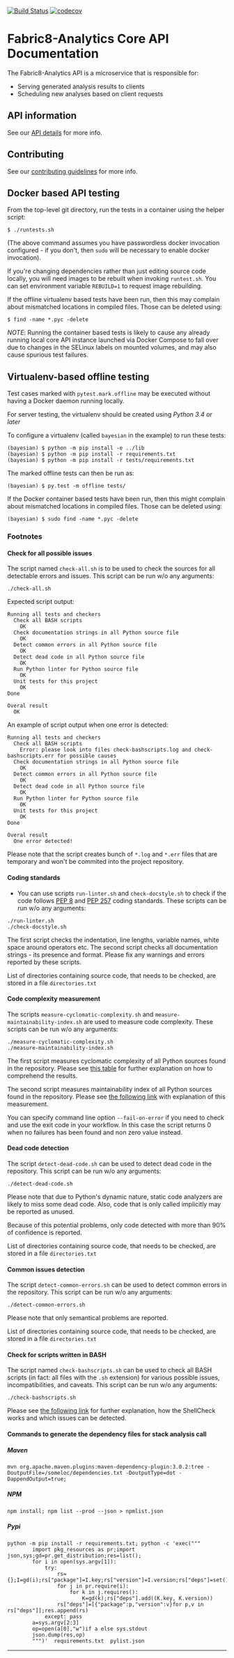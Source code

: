 [![Build Status](https://ci.centos.org/view/Devtools/job/devtools-fabric8-analytics-server-f8a-build-master/badge/icon)](https://ci.centos.org/view/Devtools/job/devtools-fabric8-analytics-server-f8a-build-master/)
[![codecov](https://codecov.io/gh/fabric8-analytics/fabric8-analytics-server/branch/master/graph/badge.svg?token=ZevyNvTwCj)](https://codecov.io/gh/fabric8-analytics/fabric8-analytics-server)

# Fabric8-Analytics Core API Documentation

The Fabric8-Analytics API is a microservice that is responsible for:

* Serving generated analysis results to clients
* Scheduling new analyses based on client requests

## API information

See our  [API details](api_specs/v2) for more info.

## Contributing

See our [contributing guidelines](https://github.com/fabric8-analytics/common/blob/master/CONTRIBUTING.md) for more info.

<!--- (Commenting out this section for now. Update this section once specifications for API are updated.)
## API definition

The API details are provided as a [RAML file](../docs/api/raml/api.raml).

A [JSON schema definition](tests/data/schemas/component_analyses-v1-1-3.schema.json)
is provided for the component analysis endpoint.

Additionally [JSON schema definition](tests/data/schemas/stack_analyses-v2-2-0.schema.json)
is provided for the stack analysis endpoint as well.
--->

## Docker based API testing

From the top-level git directory, run the tests in a container using the helper
script:

    $ ./runtests.sh

(The above command assumes you have passwordless docker invocation configured -
if you don't, then `sudo` will be necessary to enable docker invocation).

If you're changing dependencies rather than just editing source code locally,
you will need images to be rebuilt when invoking `runtest.sh`. You
can set environment variable `REBUILD=1` to request image rebuilding.

If the offline virtualenv based tests have been run, then this may complain
about mismatched locations in compiled files. Those can be deleted using:

    $ find -name *.pyc -delete

_NOTE_: Running the container based tests is likely to cause any already
running local core API instance launched via Docker Compose to fall over due to
changes in the SELinux labels on mounted volumes, and may also cause
spurious test failures.


## Virtualenv-based offline testing

Test cases marked with `pytest.mark.offline` may be executed without having a
Docker daemon running locally.

For server testing, the virtualenv should be created using *Python 3.4 or later*

To configure a virtualenv (called `bayesian` in the example) to run these
tests:

    (bayesian) $ python -m pip install -e ../lib
    (bayesian) $ python -m pip install -r requirements.txt
    (bayesian) $ python -m pip install -r tests/requirements.txt

The marked offline tests can then be run as:

    (bayesian) $ py.test -m offline tests/

If the Docker container based tests have been run, then this might complain
about mismatched locations in compiled files. Those can be deleted using:

    (bayesian) $ sudo find -name *.pyc -delete

### Footnotes

#### Check for all possible issues

The script named `check-all.sh` is to be used to check the sources for all detectable errors and issues. This script can be run w/o any arguments:

```
./check-all.sh
```

Expected script output:

```
Running all tests and checkers
  Check all BASH scripts
    OK
  Check documentation strings in all Python source file
    OK
  Detect common errors in all Python source file
    OK
  Detect dead code in all Python source file
    OK
  Run Python linter for Python source file
    OK
  Unit tests for this project
    OK
Done

Overal result
  OK
```

An example of script output when one error is detected:

```
Running all tests and checkers
  Check all BASH scripts
    Error: please look into files check-bashscripts.log and check-bashscripts.err for possible causes
  Check documentation strings in all Python source file
    OK
  Detect common errors in all Python source file
    OK
  Detect dead code in all Python source file
    OK
  Run Python linter for Python source file
    OK
  Unit tests for this project
    OK
Done

Overal result
  One error detected!
```

Please note that the script creates bunch of `*.log` and `*.err` files that are temporary and won't be commited into the project repository.

#### Coding standards

- You can use scripts `run-linter.sh` and `check-docstyle.sh` to check if the code follows [PEP 8](https://www.python.org/dev/peps/pep-0008/) and [PEP 257](https://www.python.org/dev/peps/pep-0257/) coding standards. These scripts can be run w/o any arguments:

```
./run-linter.sh
./check-docstyle.sh
```

The first script checks the indentation, line lengths, variable names, white space around operators etc. The second
script checks all documentation strings - its presence and format. Please fix any warnings and errors reported by these
scripts.

List of directories containing source code, that needs to be checked, are stored in a file `directories.txt`

#### Code complexity measurement

The scripts `measure-cyclomatic-complexity.sh` and `measure-maintainability-index.sh` are used to measure code complexity. These scripts can be run w/o any arguments:

```
./measure-cyclomatic-complexity.sh
./measure-maintainability-index.sh
```

The first script measures cyclomatic complexity of all Python sources found in the repository. Please see [this table](https://radon.readthedocs.io/en/latest/commandline.html#the-cc-command) for further explanation on how to comprehend the results.

The second script measures maintainability index of all Python sources found in the repository. Please see [the following link](https://radon.readthedocs.io/en/latest/commandline.html#the-mi-command) with explanation of this measurement.

You can specify command line option `--fail-on-error` if you need to check and use the exit code in your workflow. In this case the script returns 0 when no failures has been found and non zero value instead.

#### Dead code detection

The script `detect-dead-code.sh` can be used to detect dead code in the repository. This script can be run w/o any arguments:

```
./detect-dead-code.sh
```

Please note that due to Python's dynamic nature, static code analyzers are likely to miss some dead code. Also, code that is only called implicitly may be reported as unused.

Because of this potential problems, only code detected with more than 90% of confidence is reported.

List of directories containing source code, that needs to be checked, are stored in a file `directories.txt`

#### Common issues detection

The script `detect-common-errors.sh` can be used to detect common errors in the repository. This script can be run w/o any arguments:

```
./detect-common-errors.sh
```

Please note that only semantical problems are reported.

List of directories containing source code, that needs to be checked, are stored in a file `directories.txt`

#### Check for scripts written in BASH

The script named `check-bashscripts.sh` can be used to check all BASH scripts (in fact: all files with the `.sh` extension) for various possible issues, incompatibilities, and caveats. This script can be run w/o any arguments:

```
./check-bashscripts.sh
```

Please see [the following link](https://github.com/koalaman/shellcheck) for further explanation, how the ShellCheck works and which issues can be detected.

#### Commands to generate the dependency files for stack analysis call

##### Maven
```
mvn org.apache.maven.plugins:maven-dependency-plugin:3.0.2:tree -DoutputFile=/someloc/dependencies.txt -DoutputType=dot -DappendOutput=true;
```

##### NPM
```
npm install; npm list --prod --json > npmlist.json
```

##### Pypi
```
python -m pip install -r requirements.txt; python -c 'exec("""
        import pkg_resources as pr;import json,sys;gd=pr.get_distribution;res=list();
        for i in open(sys.argv[1]):
            try:
                rs={};I=gd(i);rs["package"]=I.key;rs["version"]=I.version;rs["deps"]=set();
                for j in pr.require(i):
                    for k in j.requires():
                        K=gd(k);rs["deps"].add((K.key, K.version))
                rs["deps"]=[{"package":p,"version":v}for p,v in rs["deps"]];res.append(rs)
            except: pass
        a=sys.argv[2:3]
        op=open(a[0],"w")if a else sys.stdout
        json.dump(res,op)
        """)'  requirements.txt  pylist.json
```
***
